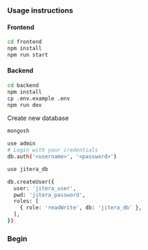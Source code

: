 ### Usage instructions

#### Frontend

```bash
cd frontend 
npm install
npm run start
```

#### Backend

```bash
cd backend
npm install
cp .env.example .env
npm run dev
```

Create new database

```bash
mongosh

use admin
# Login with your credentials
db.auth('<username>', '<password>')

use jitera_db

db.createUser({
  user: 'jitera_user',
  pwd: 'jitera_password',
  roles: [
    { role: 'readWrite', db: 'jitera_db' },
  ],
})

```

### Begin
